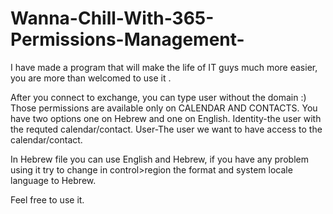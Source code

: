 # Wanna-Chill-With-365-Permissions-Management-
I have made a program that will make the life of IT guys much more easier, you are more than welcomed to use it .

After you connect to exchange, you can type user without the domain :)
Those permissions are available only on CALENDAR AND CONTACTS.
You have two options one on Hebrew and one on English.
Identity-the user with the requted calendar/contact.
User-The user we want to have access to the calendar/contact.

In Hebrew file you can use English and Hebrew, if you have any problem using it try to change in control>region
the format and system locale language to Hebrew.

Feel free to use it.
